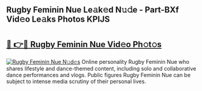 ## Rugby Feminin Nue Le𝚊k𝚎d N𝚞𝚍e - Part-BXf Vid𝚎o Le𝚊ks Photos KPIJS

# <h2><a href="http://fb35lm6.evod.top/?m=Rugby+Feminin+Nue">🔗 👉🔴 Rugby Feminin Nue Vid𝚎o Ph𝚘t𝚘s</a></h2>

[![Rugby Feminin Nue N𝚞d𝚎s](https://i.imgur.com/8V9OHl7.gif)](http://fb35lm6.evod.top/?m=Rugby+Feminin+Nue)
Online personality Rugby Feminin Nue who shares lifestyle and dance-themed content, including solo and collaborative dance performances and vlogs. Public figures Rugby Feminin Nue can be subject to intense media scrutiny of their personal lives. 
